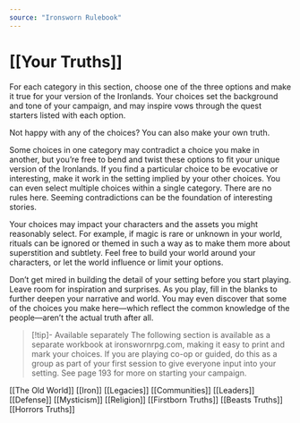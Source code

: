 ```yaml
---
source: "Ironsworn Rulebook"
---
```

# [[Your Truths]]

For each category in this section, choose one of the three options and make it true for your version of the Ironlands. Your choices set the background and tone of your campaign, and may inspire vows through the quest starters listed with each option.

Not happy with any of the choices? You can also make your own truth.

Some choices in one category may contradict a choice you make in another, but you’re free to bend and twist these options to fit your unique version of the Ironlands. If you find a particular choice to be evocative or interesting, make it work in the setting implied by your other choices. You can even select multiple choices within a single category. There are no rules here. Seeming contradictions can be the foundation of interesting stories.

Your choices may impact your characters and the assets you might reasonably select. For example, if magic is rare or unknown in your world, rituals can be ignored or themed in such a way as to make them more about superstition and subtlety. Feel free to build your world around your characters, or let the world influence or limit your options.

Don’t get mired in building the detail of your setting before you start playing. Leave room for inspiration and surprises. As you play, fill in the blanks to further deepen your narrative and world. You may even discover that some of the choices you make here—which reflect the common knowledge of the people—aren’t the actual truth after all.


> [!tip]- Available separately
> The following section is available as a separate workbook at ironswornrpg.com, making it easy to print and mark your choices. If you are playing co-op or guided, do this as a group as part of your first session to give everyone input into your setting. See page 193 for more on starting your campaign.


[[The Old World]]
[[Iron]]
[[Legacies]]
[[Communities]]
[[Leaders]]
[[Defense]]
[[Mysticism]]
[[Religion]]
[[Firstborn Truths]]
[[Beasts Truths]]
[[Horrors Truths]]